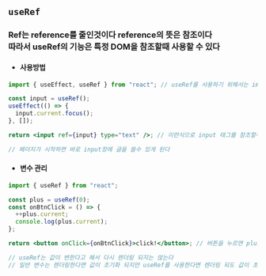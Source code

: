 ## `useRef`

### Ref는 reference를 줄인것이다 reference의 뜻은 참조이다 <br> 따라서 useRef의 기능은 특정 DOM을 참조할때 사용할 수 있다

- #### 사용방법

```jsx
import { useEffect, useRef } from "react"; // useRef를 사용하기 위해서는 import 해줘야 한다

const input = useRef();
useEffect(() => {
  input.current.focus();
}, []);

return <input ref={input} type="text" />; // 이런식으로 input 태그를 참조할수 있다

// 페이지가 시작하면 바로 input창에 글을 쓸수 있게 된다
```

- #### 변수 관리

```jsx
import { useRef } from "react";

const plus = useRef(0);
const onBtnClick = () => {
  ++plus.current;
  console.log(plus.current);
};

return <button onClick={onBtnClick}>click!</button>; // 버튼을 누르면 plus의 current의 값이 1씩 증가 한다

// useRef는 값이 변한다고 해서 다시 렌더링 되지는 않는다
// 일반 변수는 렌더링한다면 값이 초기화 되지만 useRef를 사용한다면 렌더링 되도 값이 초기화 되지 않는다
```
